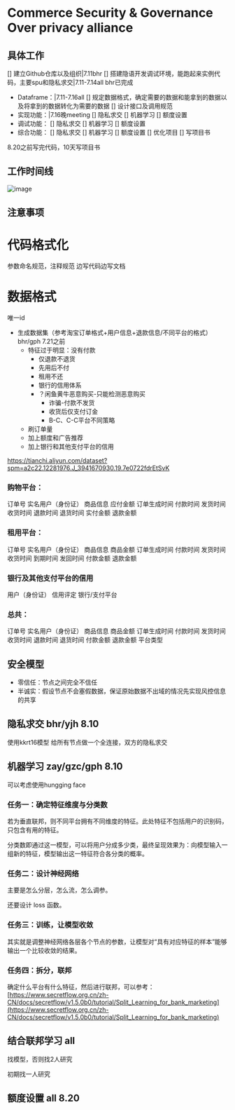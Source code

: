 # Commerce Security & Governance Over privacy alliance
  
## 具体工作
[] 建立Github仓库以及组织|7.11bhr
[] 搭建隐语开发调试环境，能跑起来实例代码，主要spu和隐私求交|7.11-7.14all
bhr已完成
- Dataframe：|7.11-7.16all
  [] 规定数据格式，确定需要的数据和能拿到的数据以及将拿到的数据转化为需要的数据
  [] 设计接口及调用规范
- 实现功能：|7.16晚meeting
  [] 隐私求交
  [] 机器学习
  [] 额度设置
- 调试功能：
  [] 隐私求交
  [] 机器学习
  [] 额度设置
- 综合功能：
  [] 隐私求交
  [] 机器学习
  [] 额度设置
  [] 优化项目
[] 写项目书

8.20之前写完代码，10天写项目书

## 工作时间线
![image](https://github.com/bbbbhrrrr/Commerce-Security-Governance-Over-privacy-alliance-CSGO-/assets/117459437/7799579b-8fdf-4278-8f36-ac6358e63680)



## 注意事项

# 代码格式化
参数命名规范，注释规范
边写代码边写文档


# 数据格式
唯一id
- 生成数据集（参考淘宝订单格式+用户信息+退款信息/不同平台的格式）bhr/gph 7.21之前
  - 特征过于明显：没有付款
    - 仅退款不退货
    - 先用后不付
    - 租用不还
    - 银行的信用体系
    - ？闲鱼黄牛恶意购买-只能检测恶意购买
      - 诈骗-付款不发货
      - 收货后仅支付订金
      - B-C、C-C平台不同策略
  - 刷订单量
  - 加上额度和广告推荐
  - 加上银行和其他支付平台的信用

https://tianchi.aliyun.com/dataset?spm=a2c22.12281976.J_3941670930.19.7e0722fdrEtSvK


### 购物平台：
订单号
实名用户（身份证）
商品信息
应付金额
订单生成时间
付款时间
发货时间
收货时间
退款时间
退货时间
实付金额
退款金额



### 租用平台：
订单号
实名用户（身份证）
商品信息
商品金额
订单生成时间
付款时间
发货时间
收货时间
到期时间
发回时间
付款金额
退款金额

### 银行及其他支付平台的信用
用户（身份证）
信用评定
银行/支付平台


### 总共：
订单号
实名用户（身份证）
商品信息
商品金额
订单生成时间
付款时间
发货时间
收货时间
退款时间
退货时间
付款金额
退款金额
平台类型



## 安全模型
- 零信任：节点之间完全不信任
- 半诚实：假设节点不会塞假数据，保证原始数据不出域的情况先实现风控信息的共享

## 隐私求交 bhr/yjh 8.10
使用kkrt16模型
给所有节点做一个全连接，双方的隐私求交

## 机器学习 zay/gzc/gph 8.10

可以考虑使用hungging face

### 任务一：确定特征维度与分类数

若为垂直联邦，则不同平台拥有不同维度的特征。此处特征不包括用户的识别码，只包含有用的特征。

分类数即通过这一模型，可以将用户分成多少类，最终呈现效果为：向模型输入一组新的特征，模型输出这一特征符合各分类的概率。

### 任务二：设计神经网络

主要是怎么分层，怎么流，怎么调参。

还要设计 loss 函数。

### 任务三：训练，让模型收敛

其实就是调整神经网络各层各个节点的参数，让模型对“具有对应特征的样本”能够输出一个比较收敛的结果。

### 任务四：拆分，联邦

确定什么平台有什么特征，然后进行联邦，可以参考：[https://www.secretflow.org.cn/zh-CN/docs/secretflow/v1.5.0b0/tutorial/Split_Learning_for_bank_marketing](https://www.secretflow.org.cn/zh-CN/docs/secretflow/v1.5.0b0/tutorial/Split_Learning_for_bank_marketing)


## 结合联邦学习 all

找模型，否则找2人研究

初期找一人研究

## 额度设置 all 8.20



